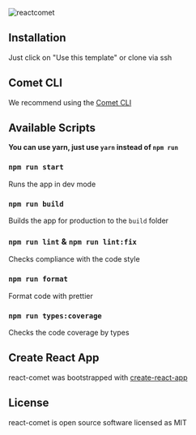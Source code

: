 ![reactcomet](https://user-images.githubusercontent.com/57585370/128564780-426af1ce-6ac1-47bf-9aa7-ca83fe31f4f4.png)

## Installation
Just click on "Use this template" or clone via ssh

## Comet CLI
We recommend using the [Comet CLI](https://github.com/Ermolaev-Inc/comet-cli)

## Available Scripts
**You can use yarn, just use `yarn` instead of `npm run`**
### `npm run start`
Runs the app in dev mode
### `npm run build`
Builds the app for production to the `build` folder
### `npm run lint` & `npm run lint:fix`
Checks compliance with the code style
### `npm run format`
Format code with prettier
### `npm run types:coverage`
Checks the code coverage by types

## Create React App
react-comet was bootstrapped with [create-react-app](https://github.com/facebook/create-react-app)

## License
react-comet is open source software licensed as MIT


